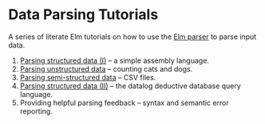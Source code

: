 # Data Parsing Tutorials

A series of literate Elm tutorials on how to use the [Elm parser](https://package.elm-lang.org/packages/elm/parser/latest) to parse input data.

1.  [Parsing structured data (I)](assemblyParsing.md) – a simple assembly language.
1.  [Parsing unstructured data](unstructuredTextParsing.md) – counting cats and dogs.
1.  [Parsing semi-structured data](csvParsing.md) – CSV files.
1.  [Parsing structured data (II)](datalogParsing.md) – the datalog deductive database query language.
1.  Providing helpful parsing feedback – syntax and semantic error reporting.

